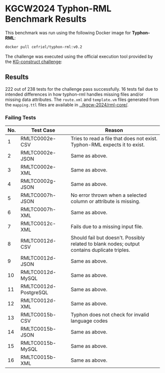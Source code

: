 # KGCW2024 Typhon-RML Benchmark Results

This benchmark was run using the following Docker image for **Typhon-RML**:

```bash
docker pull cefriel/typhon-rml:v0.2
```

The challenge was executed using the official execution tool provided by the [KG-construct challenge](https://github.com/kg-construct/exectool):

## Results

222 out of 238 tests for the challenge pass successfully.
16 tests fail due to intended differences in how typhon-rml handles missing files and/or missing data attributes.
The `route.xml` and `template.vm` files generated from the `mapping.ttl` files are available in [../kgcw-2024/rml-core/](../kgcw-2024/rml-core/).

### Failing Tests

| No. | Test Case             | Reason                                                                                       |
|-----|-----------------------|----------------------------------------------------------------------------------------------|
| 1   | RMLTC0002e-CSV        | Tries to read a file that does not exist. Typhon-RML expects it to exist.                    |
| 2   | RMLTC0002e-JSON       | Same as above.                                                                               |
| 3   | RMLTC0002e-XML        | Same as above.                                                                               |
| 4   | RMLTC0002g-JSON       | Same as above.                                                                               |
| 5   | RMLTC0007h-JSON       | No error thrown when a selected column or attribute is missing.                              |
| 6   | RMLTC0007h-XML        | Same as above.                                                                               |
| 7   | RMLTC0012c-XML        | Fails due to a missing input file.                                                           |
| 8   | RMLTC0012d-CSV        | Should fail but doesn't. Possibly related to blank nodes; output contains duplicate triples. |
| 9   | RMLTC0012d-JSON       | Same as above.                                                                               |
| 10  | RMLTC0012d-MySQL      | Same as above.                                                                               |
| 11  | RMLTC0012d-PostgreSQL | Same as above.                                                                               |
| 12  | RMLTC0012d-XML        | Same as above.                                                                               |
| 13  | RMLTC0015b-CSV        | Typhon does not check for invalid language codes                                             |
| 14  | RMLTC0015b-JSON       | Same as above.                                                                               |
| 15  | RMLTC0015b-MySQL      | Same as above.                                                                               |
| 16  | RMLTC0015b-XML        | Same as above.                                                                               |


